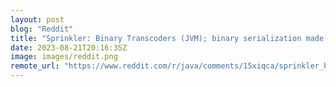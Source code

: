 ```yaml
---
layout: post
blog: "Reddit"
title: "Sprinkler: Binary Transcoders (JVM); binary serialization made easy"
date: 2023-08-21T20:16:35Z
image: images/reddit.png
remote_url: "https://www.reddit.com/r/java/comments/15xiqca/sprinkler_binary_transcoders_jvm_binary/"
---
```

